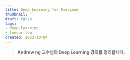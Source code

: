 ```yaml
---
title: Deep Learning for Everyone
thumbnail: ''
draft: false
tags:
- deep-learning
- tensorflow
created: 2023-10-04
---
```



 > 
 > **Andrew ng 교수님의 Deep Learning 강의를 정리합니다.**
